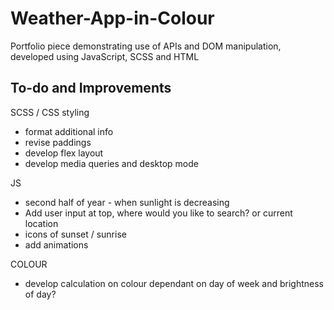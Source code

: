 # Weather-App-in-Colour

Portfolio piece demonstrating use of APIs and DOM manipulation, developed using JavaScript, SCSS and HTML

## To-do and Improvements

SCSS / CSS styling

- format additional info
- revise paddings
- develop flex layout
- develop media queries and desktop mode

JS

- second half of year - when sunlight is decreasing
- Add user input at top, where would you like to search? or current location
- icons of sunset / sunrise
- add animations

COLOUR

- develop calculation on colour dependant on day of week and brightness of day?
